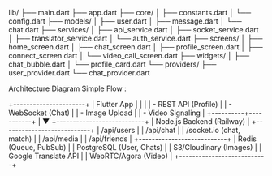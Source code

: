 

lib/
├── main.dart
├── app.dart
├── core/
│   ├── constants.dart
│   └── config.dart
├── models/
│   ├── user.dart
│   ├── message.dart
│   └── chat.dart
├── services/
│   ├── api_service.dart
│   ├── socket_service.dart
│   ├── translator_service.dart
│   └── auth_service.dart
├── screens/
│   ├── home_screen.dart
│   ├── chat_screen.dart
│   ├── profile_screen.dart
│   ├── connect_screen.dart
│   └── video_call_screen.dart
├── widgets/
│   ├── chat_bubble.dart
│   └── profile_card.dart
└── providers/
    ├── user_provider.dart
    └── chat_provider.dart







Architecture Diagram Simple Flow : 


+----------------------+
|    Flutter App       |
|                      |
| - REST API (Profile) |
| - WebSocket (Chat)   |
| - Image Upload       |
| - Video Signaling    |
+----------+-----------+
           |
           ▼
+---------------------------+
|    Node.js Backend (Railway)   |
+---------------------------+
| /api/users                 |
| /api/chat                  |
| /socket.io (chat, match)   |
| /api/media                 |
| /api/friends               |
+---------------------------+
| Redis (Queue, PubSub)     |
| PostgreSQL (User, Chats)  |
| S3/Cloudinary (Images)    |
| Google Translate API      |
| WebRTC/Agora (Video)      |
+---------------------------+
